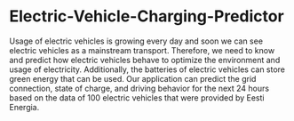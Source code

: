 # Electric-Vehicle-Charging-Predictor

Usage of electric vehicles is growing every day and soon we can see electric vehicles as a mainstream transport. Therefore, we need to know and predict how electric vehicles behave to optimize the environment and usage of electricity. Additionally, the batteries of electric vehicles can store green energy that can be used.
Our application can predict the grid connection, state of charge, and driving behavior for the next 24 hours based on the data of 100 electric vehicles that were provided by Eesti Energia. 

